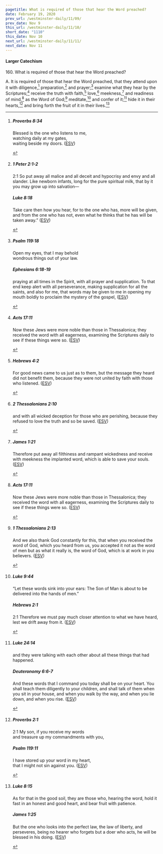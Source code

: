 ```yaml
---
pagetitle: What is required of those that hear the Word preached?
date: February 19, 2020
prev_url: /westminster-daily/11/09/
prev_date: Nov 9
this_url: /westminster-daily/11/10/
short_date: "1110"
this_date: Nov 10
next_url: /westminster-daily/11/11/
next_date: Nov 11
---
```


#### Larger Catechism

160\. What is required of those that hear the Word preached?

A. It is required of those that hear the Word preached, that they attend upon it with diligence,[^fnref:wlc1] preparation,[^fnref:wlc2] and prayer;[^fnref:wlc3] examine what they hear by the Scriptures;[^fnref:wlc4] receive the truth with faith,[^fnref:wlc5] love,[^fnref:wlc6] meekness,[^fnref:wlc7] and readiness of mind,[^fnref:wlc8] as the Word of God;[^fnref:wlc9] meditate,[^fnref:wlc10] and confer of it;[^fnref:wlc11] hide it in their hearts,[^fnref:wlc12] and bring forth the fruit of it in their lives.[^fnref:wlc13]


[^fnref:wlc1]: <div class="esv"><h5>Proverbs 8:34</h5> <div class="esv-text"><div class="block-indent"> <p class="line-group" id="p20008034.01-1">Blessed is the one who listens to me,<br /> <span class="indent"></span>watching daily at my gates,<br /> <span class="indent"></span>waiting beside my doors.  (<a href="http://www.esv.org" class="copyright">ESV</a>)</p> </div> </div> </div>

[^fnref:wlc2]: <div class="esv"><h5>1 Peter 2:1-2</h5> <div class="esv-text"> <p id="p60002001.08-1"><span class="chapter-num" id="v60002001-1">2:1&nbsp;</span>So put away all malice and all deceit and hypocrisy and envy and all slander. Like newborn infants, long for the pure spiritual milk, that by it you may grow up into salvation&#8212;</p> </div><h5>Luke 8:18</h5> <div class="esv-text"><p id="p42008018.01-2"><span class="woc">Take care then how you hear, for to the one who has, more will be given, and from the one who has not, even what he thinks that he has will be taken away.&#8221;</span>  (<a href="http://www.esv.org" class="copyright">ESV</a>)</p> </div> </div>

[^fnref:wlc3]: <div class="esv"><h5>Psalm 119:18</h5> <div class="esv-text"><div class="block-indent"> <p class="line-group" id="p19119018.01-1">Open my eyes, that I may behold<br /> <span class="indent"></span>wondrous things out of your law.</p> </div> </div><h5>Ephesians 6:18-19</h5> <div class="esv-text"><p id="p49006018.01-2">praying at all times in the Spirit, with all prayer and supplication. To that end keep alert with all perseverance, making supplication for all the saints, and also for me, that words may be given to me in opening my mouth boldly to proclaim the mystery of the gospel,  (<a href="http://www.esv.org" class="copyright">ESV</a>)</p> </div> </div>

[^fnref:wlc4]: <div class="esv"><h5>Acts 17:11</h5> <div class="esv-text"><p id="p44017011.01-1">Now these Jews were more noble than those in Thessalonica; they received the word with all eagerness, examining the Scriptures daily to see if these things were so.  (<a href="http://www.esv.org" class="copyright">ESV</a>)</p> </div> </div>

[^fnref:wlc5]: <div class="esv"><h5>Hebrews 4:2</h5> <div class="esv-text"><p id="p58004002.01-1">For good news came to us just as to them, but the message they heard did not benefit them, because they were not united by faith with those who listened.  (<a href="http://www.esv.org" class="copyright">ESV</a>)</p> </div> </div>

[^fnref:wlc6]: <div class="esv"><h5>2 Thessalonians 2:10</h5> <div class="esv-text"><p id="p53002010.01-1">and with all wicked deception for those who are perishing, because they refused to love the truth and so be saved.  (<a href="http://www.esv.org" class="copyright">ESV</a>)</p> </div> </div>

[^fnref:wlc7]: <div class="esv"><h5>James 1:21</h5> <div class="esv-text"><p id="p59001021.01-1">Therefore put away all filthiness and rampant wickedness and receive with meekness the implanted word, which is able to save your souls.  (<a href="http://www.esv.org" class="copyright">ESV</a>)</p> </div> </div>

[^fnref:wlc8]: <div class="esv"><h5>Acts 17:11</h5> <div class="esv-text"><p id="p44017011.01-1">Now these Jews were more noble than those in Thessalonica; they received the word with all eagerness, examining the Scriptures daily to see if these things were so.  (<a href="http://www.esv.org" class="copyright">ESV</a>)</p> </div> </div>

[^fnref:wlc9]: <div class="esv"><h5>1 Thessalonians 2:13</h5> <div class="esv-text"><p id="p52002013.01-1">And we also thank God constantly for this, that when you received the word of God, which you heard from us, you accepted it not as the word of men but as what it really is, the word of God, which is at work in you believers.  (<a href="http://www.esv.org" class="copyright">ESV</a>)</p> </div> </div>

[^fnref:wlc10]: <div class="esv"><h5>Luke 9:44</h5> <div class="esv-text"><p id="p42009044.01-1"><span class="woc">&#8220;Let these words sink into your ears: The Son of Man is about to be delivered into the hands of men.&#8221;</span></p> </div><h5>Hebrews 2:1</h5> <div class="esv-text"> <p id="p58002001.05-2"><span class="chapter-num" id="v58002001-2">2:1&nbsp;</span>Therefore we must pay much closer attention to what we have heard, lest we drift away from it.  (<a href="http://www.esv.org" class="copyright">ESV</a>)</p> </div> </div>

[^fnref:wlc11]: <div class="esv"><h5>Luke 24:14</h5> <div class="esv-text"><p id="p42024014.01-1">and they were talking with each other about all these things that had happened.</p> </div><h5>Deuteronomy 6:6-7</h5> <div class="esv-text"><p id="p05006006.01-2">And these words that I command you today shall be on your heart. You shall teach them diligently to your children, and shall talk of them when you sit in your house, and when you walk by the way, and when you lie down, and when you rise.  (<a href="http://www.esv.org" class="copyright">ESV</a>)</p> </div> </div>

[^fnref:wlc12]: <div class="esv"><h5>Proverbs 2:1</h5> <div class="esv-text"> <div class="block-indent"> <p class="line-group" id="p20002001.05-1"><span class="chapter-num" id="v20002001-1">2:1&nbsp;</span>My son, if you receive my words<br /> <span class="indent"></span>and treasure up my commandments with you,</p> </div> </div><h5>Psalm 119:11</h5> <div class="esv-text"><div class="block-indent"> <p class="line-group" id="p19119011.01-2">I have stored up your word in my heart,<br /> <span class="indent"></span>that I might not sin against you.  (<a href="http://www.esv.org" class="copyright">ESV</a>)</p> </div> </div> </div>

[^fnref:wlc13]: <div class="esv"><h5>Luke 8:15</h5> <div class="esv-text"><p id="p42008015.01-1"><span class="woc">As for that in the good soil, they are those who, hearing the word, hold it fast in an honest and good heart, and bear fruit with patience.</span></p> </div><h5>James 1:25</h5> <div class="esv-text"><p id="p59001025.01-2">But the one who looks into the perfect law, the law of liberty, and perseveres, being no hearer who forgets but a doer who acts, he will be blessed in his doing.  (<a href="http://www.esv.org" class="copyright">ESV</a>)</p> </div> </div>

